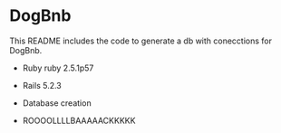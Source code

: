 # DogBnb

This README includes the code to generate a db with conecctions for DogBnb.


* Ruby ruby 2.5.1p57

* Rails 5.2.3

* Database creation

* ROOOOLLLLBAAAAACKKKKK
